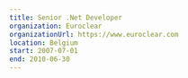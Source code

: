 ```yaml
---
title: Senior .Net Developer
organization: Euroclear
organizationUrl: https://www.euroclear.com
location: Belgium
start: 2007-07-01
end: 2010-06-30
---
```

